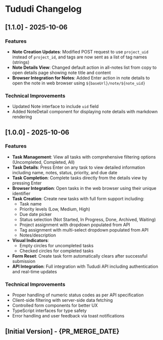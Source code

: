 # Tududi Changelog

## [1.1.0] - 2025-10-06

### Features
- **Note Creation Updates**: Modified POST request to use `project_uid` instead of `project_id`, and tags are now sent as a list of tag names (strings)
- **Note Details View**: Changed default action in all-notes list from copy to open details page showing note title and content
- **Browser Integration for Notes**: Added Enter action in note details to open the note in web browser using `${baseUrl}/note/${note_uid}`

### Technical Improvements
- Updated Note interface to include `uid` field
- Added NoteDetail component for displaying note details with markdown rendering

## [1.0.0] - 2025-10-06

### Features
- **Task Management**: View all tasks with comprehensive filtering options (Uncompleted, Completed, All)
- **Task Details**: Press Enter on any task to view detailed information including name, notes, status, priority, and due date
- **Task Completion**: Complete tasks directly from the details view by pressing Enter
- **Browser Integration**: Open tasks in the web browser using their unique identifier
- **Task Creation**: Create new tasks with full form support including:
  - Task name
  - Priority levels (Low, Medium, High)
  - Due date picker
  - Status selection (Not Started, In Progress, Done, Archived, Waiting)
  - Project assignment with dropdown populated from API
  - Tag assignment with multi-select dropdown populated from API
  - Notes/description
- **Visual Indicators**: 
  - Empty circles for uncompleted tasks
  - Checked circles for completed tasks
- **Form Reset**: Create task form automatically clears after successful submission
- **API Integration**: Full integration with Tududi API including authentication and real-time updates

### Technical Improvements
- Proper handling of numeric status codes as per API specification
- Client-side filtering with server-side data fetching
- Controlled form components for better UX
- TypeScript interfaces for type safety
- Error handling and user feedback via toast notifications

## [Initial Version] - {PR_MERGE_DATE}